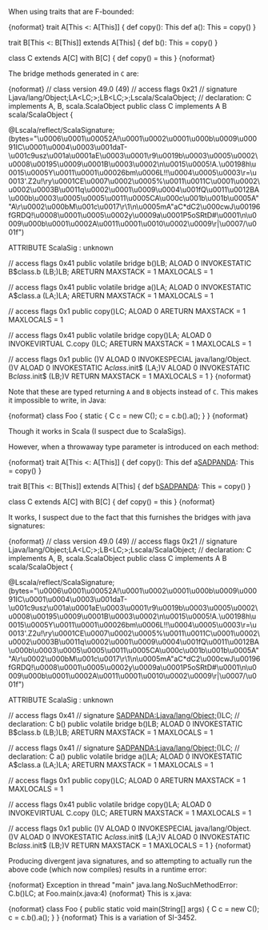 When using traits that are F-bounded:

{noformat}
trait A[This <: A[This]] {
  def copy(): This
  def a(): This = copy()
}

trait B[This <: B[This]] extends A[This] {
  def b(): This = copy()
}

class C extends A[C] with B[C] {
  def copy() = this
}
{noformat}

The bridge methods generated in `C` are:

{noformat}
// class version 49.0 (49)
// access flags 0x21
// signature Ljava/lang/Object;LA<LC;>;LB<LC;>;Lscala/ScalaObject;
// declaration: C implements A<C>, B<C>, scala.ScalaObject
public class C implements A B scala/ScalaObject  {


  @Lscala/reflect/ScalaSignature;(bytes="\u0006\u0001\u00052A!\u0001\u0002\u0001\u000b\u0009\u00091IC\u0001\u0004\u0003\u001daT-\u001c9usz\u001a\u0001aE\u0003\u0001\r9\u0019b\u0003\u0005\u0002\u0008\u00195\u0009\u0001B\u0003\u0002\n\u0015\u0005!A.\u00198h\u0015\u0005Y\u0011\u0001\u00026bm\u0006L!!\u0004\u0005\u0003\r=\u0013'.Z2u!\ry\u0001CE\u0007\u0002\u0005%\u0011\u0011C\u0001\u0002\u0002\u0003B\u0011q\u0002\u0001\u0009\u0004\u001fQ\u0011\u0012BA\u000b\u0003\u0005\u0005\u0011\u0005CA\u000c\u001b\u001b\u0005A\"\"A\r\u0002\u000bM\u001c\u0017\r\\1\n\u0005mA\"aC*dC2\u000cwJ\u00196fGRDQ!\u0008\u0001\u0005\u0002y\u0009a\u0001P5oSRtD#\u0001\n\u0009\u000b\u0001\u0002A\u0011\u0001\u0010\u0002\u0009\r|\u0007/\u001f")

  ATTRIBUTE ScalaSig : unknown

  // access flags 0x41
  public volatile bridge b()LB;
    ALOAD 0
    INVOKESTATIC B$class.b (LB;)LB;
    ARETURN
    MAXSTACK = 1
    MAXLOCALS = 1

  // access flags 0x41
  public volatile bridge a()LA;
    ALOAD 0
    INVOKESTATIC A$class.a (LA;)LA;
    ARETURN
    MAXSTACK = 1
    MAXLOCALS = 1

  // access flags 0x1
  public copy()LC;
    ALOAD 0
    ARETURN
    MAXSTACK = 1
    MAXLOCALS = 1

  // access flags 0x41
  public volatile bridge copy()LA;
    ALOAD 0
    INVOKEVIRTUAL C.copy ()LC;
    ARETURN
    MAXSTACK = 1
    MAXLOCALS = 1

  // access flags 0x1
  public <init>()V
    ALOAD 0
    INVOKESPECIAL java/lang/Object.<init> ()V
    ALOAD 0
    INVOKESTATIC A$class.$init$ (LA;)V
    ALOAD 0
    INVOKESTATIC B$class.$init$ (LB;)V
    RETURN
    MAXSTACK = 1
    MAXLOCALS = 1
}
{noformat}

Note that these are typed returning `A` and `B` objects instead of `C`. This makes it impossible to write, in Java:

{noformat}
class Foo {
  static {
    C c = new C();
    c = c.b().a();
  }
}
{noformat}

Though it works in Scala (I suspect due to ScalaSigs).

However, when a throwaway type parameter is introduced on each method:

{noformat}
trait A[This <: A[This]] {
  def copy(): This
  def a[SADPANDA](): This = copy()
}

trait B[This <: B[This]] extends A[This] {
  def b[SADPANDA](): This = copy()
}

class C extends A[C] with B[C] {
  def copy() = this
}
{noformat}

It works, I suspect due to the fact that this furnishes the bridges with java signatures:

{noformat}
// class version 49.0 (49)
// access flags 0x21
// signature Ljava/lang/Object;LA<LC;>;LB<LC;>;Lscala/ScalaObject;
// declaration: C implements A<C>, B<C>, scala.ScalaObject
public class C implements A B scala/ScalaObject  {


  @Lscala/reflect/ScalaSignature;(bytes="\u0006\u0001\u00052A!\u0001\u0002\u0001\u000b\u0009\u00091IC\u0001\u0004\u0003\u001daT-\u001c9usz\u001a\u0001aE\u0003\u0001\r9\u0019b\u0003\u0005\u0002\u0008\u00195\u0009\u0001B\u0003\u0002\n\u0015\u0005!A.\u00198h\u0015\u0005Y\u0011\u0001\u00026bm\u0006L!!\u0004\u0005\u0003\r=\u0013'.Z2u!\ry\u0001CE\u0007\u0002\u0005%\u0011\u0011C\u0001\u0002\u0002\u0003B\u0011q\u0002\u0001\u0009\u0004\u001fQ\u0011\u0012BA\u000b\u0003\u0005\u0005\u0011\u0005CA\u000c\u001b\u001b\u0005A\"\"A\r\u0002\u000bM\u001c\u0017\r\\1\n\u0005mA\"aC*dC2\u000cwJ\u00196fGRDQ!\u0008\u0001\u0005\u0002y\u0009a\u0001P5oSRtD#\u0001\n\u0009\u000b\u0001\u0002A\u0011\u0001\u0010\u0002\u0009\r|\u0007/\u001f")

  ATTRIBUTE ScalaSig : unknown

  // access flags 0x41
  // signature <SADPANDA:Ljava/lang/Object;>()LC;
  // declaration: C b<SADPANDA>()
  public volatile bridge b()LB;
    ALOAD 0
    INVOKESTATIC B$class.b (LB;)LB;
    ARETURN
    MAXSTACK = 1
    MAXLOCALS = 1

  // access flags 0x41
  // signature <SADPANDA:Ljava/lang/Object;>()LC;
  // declaration: C a<SADPANDA>()
  public volatile bridge a()LA;
    ALOAD 0
    INVOKESTATIC A$class.a (LA;)LA;
    ARETURN
    MAXSTACK = 1
    MAXLOCALS = 1

  // access flags 0x1
  public copy()LC;
    ALOAD 0
    ARETURN
    MAXSTACK = 1
    MAXLOCALS = 1

  // access flags 0x41
  public volatile bridge copy()LA;
    ALOAD 0
    INVOKEVIRTUAL C.copy ()LC;
    ARETURN
    MAXSTACK = 1
    MAXLOCALS = 1

  // access flags 0x1
  public <init>()V
    ALOAD 0
    INVOKESPECIAL java/lang/Object.<init> ()V
    ALOAD 0
    INVOKESTATIC A$class.$init$ (LA;)V
    ALOAD 0
    INVOKESTATIC B$class.$init$ (LB;)V
    RETURN
    MAXSTACK = 1
    MAXLOCALS = 1
}
{noformat}

Producing divergent java signatures, and so attempting to actually run the above code (which now compiles) results in a runtime error:

{noformat}
Exception in thread "main" java.lang.NoSuchMethodError: C.b()LC;
	at Foo.main(x.java:4)
{noformat}
This is x.java:

{noformat}
class Foo {
  public static void main(String[] args) {
    C c = new C();
    c = c.b().a();
  }
}
{noformat}
This is a variation of SI-3452.
